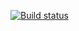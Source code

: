 [![Build status][appveyor-badge]][appveyor]

[appveyor]:          https://ci.appveyor.com/project/warning-explosive/Core

[appveyor-badge]:    https://ci.appveyor.com/api/projects/status/github/warning-explosive/Core?branch=master&svg=true
